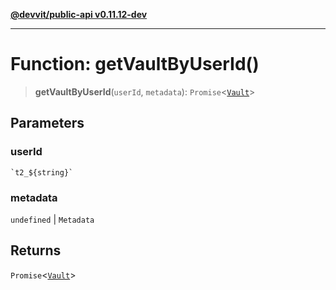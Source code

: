 [**@devvit/public-api v0.11.12-dev**](../../README.md)

---

# Function: getVaultByUserId()

> **getVaultByUserId**(`userId`, `metadata`): `Promise`\<[`Vault`](../type-aliases/Vault.md)\>

## Parameters

### userId

`` `t2_${string}` ``

### metadata

`undefined` | `Metadata`

## Returns

`Promise`\<[`Vault`](../type-aliases/Vault.md)\>

